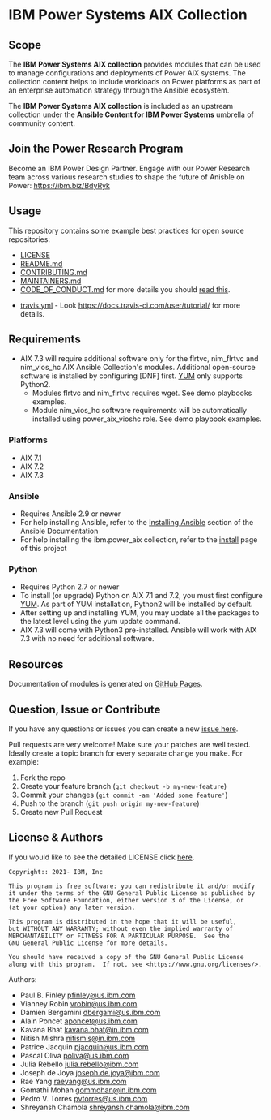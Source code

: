 <!-- This should be the location of the title of the repository, normally the short name -->
# IBM Power Systems AIX Collection

<!-- Build Status, is a great thing to have at the top of your repository, it shows that you take your CI/CD as first class citizens -->
<!-- [![Build Status](https://travis-ci.org/jjasghar/ibm-cloud-cli.svg?branch=master)](https://travis-ci.org/jjasghar/ibm-cloud-cli) -->

<!-- Not always needed, but a scope helps the user understand in a short sentence like below, why this repo exists -->
## Scope

The **IBM Power Systems AIX collection** provides modules that can be used to manage configurations and
deployments of Power AIX systems. The collection content helps to include workloads on
Power platforms as part of an enterprise automation strategy through the Ansible ecosystem.

The **IBM Power Systems AIX collection** is included as an upstream collection under the
**Ansible Content for IBM Power Systems** umbrella of community content.

## Join the Power Research Program

Become an IBM Power Design Partner. Engage with our Power Research team across various research studies to shape the future of Anisble on Power:
https://ibm.biz/BdyRyk

<!-- A more detailed Usage or detailed explanation of the repository here -->
## Usage

This repository contains some example best practices for open source repositories:

* [LICENSE](LICENSE)
* [README.md](README.md)
* [CONTRIBUTING.md](CONTRIBUTING.md)
* [MAINTAINERS.md](MAINTAINERS.md)
* [CODE_OF_CONDUCT.md](CODE_OF_CONDUCT.md) for more details you should [read this][coc].

<!-- The following are OPTIONAL, but strongly suggested to have in your repository. -->
* [travis.yml](.travis.yml) - Look https://docs.travis-ci.com/user/tutorial/ for more details.


<!-- A notes section is useful for anything that isn't covered in the Usage or Scope. Like what we have below. -->
<!-- ## Notes -->
## Requirements

- AIX 7.3 will require additional software only for the flrtvc, nim_flrtvc and nim_vios_hc AIX Ansible Collection's modules.
    Additional open-source software is installed by configuring [DNF] first. [YUM] only supports Python2.
  - Modules flrtvc and nim_flrtvc requires wget. See demo playbooks examples.
  - Module nim_vios_hc software requirements will be automatically installed using power_aix_vioshc role. See demo playbook examples.

### Platforms

- AIX 7.1
- AIX 7.2
- AIX 7.3

### Ansible

- Requires Ansible 2.9 or newer
- For help installing Ansible, refer to the [Installing Ansible] section of the Ansible Documentation
- For help installing the ibm.power\_aix collection, refer to the [install](docs/source/installation.rst) page of this project

### Python

- Requires Python 2.7 or newer
- To install (or upgrade) Python on AIX 7.1 and 7.2, you must first configure [YUM].  As part of YUM installation, Python2 will be installed by default.
- After setting up and installing YUM, you may update all the packages to the latest level using the yum update command.
- AIX 7.3 will come with Python3 pre-installed. Ansible will work with AIX 7.3 with no need for additional software.


## Resources

Documentation of modules is generated on [GitHub Pages][pages].

## Question, Issue or Contribute

<!-- Questions can be useful but optional, this gives you a place to say, "This is how to contact this project maintainers or create PRs -->
If you have any questions or issues you can create a new [issue here][issues].

Pull requests are very welcome! Make sure your patches are well tested.
Ideally create a topic branch for every separate change you make. For
example:

1. Fork the repo
2. Create your feature branch (`git checkout -b my-new-feature`)
3. Commit your changes (`git commit -am 'Added some feature'`)
4. Push to the branch (`git push origin my-new-feature`)
5. Create new Pull Request

<!-- License and Authors is optional here, but gives you the ability to highlight who is involed in the project -->
## License & Authors

If you would like to see the detailed LICENSE click [here](LICENSE).

```text
Copyright:: 2021- IBM, Inc

This program is free software: you can redistribute it and/or modify
it under the terms of the GNU General Public License as published by
the Free Software Foundation, either version 3 of the License, or
(at your option) any later version.

This program is distributed in the hope that it will be useful,
but WITHOUT ANY WARRANTY; without even the implied warranty of
MERCHANTABILITY or FITNESS FOR A PARTICULAR PURPOSE.  See the
GNU General Public License for more details.

You should have received a copy of the GNU General Public License
along with this program.  If not, see <https://www.gnu.org/licenses/>.
```

Authors:
- Paul B. Finley <pfinley@us.ibm.com>
- Vianney Robin <vrobin@us.ibm.com>
- Damien Bergamini <dbergami@us.ibm.com>
- Alain Poncet <aponcet@us.ibm.com>
- Kavana Bhat <kavana.bhat@in.ibm.com>
- Nitish Mishra <nitismis@in.ibm.com>
- Patrice Jacquin <pjacquin@us.ibm.com>
- Pascal Oliva <poliva@us.ibm.com>
- Julia Rebello <julia.rebello@ibm.com>
- Joseph de Joya <joseph.de.joya@ibm.com>
- Rae Yang <raeyang@us.ibm.com>
- Gomathi Mohan <gommohan@in.ibm.com>
- Pedro V. Torres <pvtorres@us.ibm.com>
- Shreyansh Chamola <shreyansh.chamola@ibm.com>

[coc]: https://help.github.com/en/github/building-a-strong-community/adding-a-code-of-conduct-to-your-project
[issues]: https://github.com/IBM/ansible-power-aix/issues/new
[YUM]: https://developer.ibm.com/articles/configure-yum-on-aix/
[pages]: https://ibm.github.io/ansible-power-aix/
[Installing Ansible]: https://docs.ansible.com/ansible/latest/installation_guide/intro_installation.html

